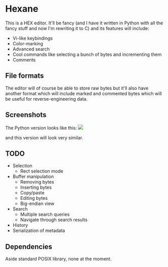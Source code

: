 # Hexane

This is a HEX editor. It'll be fancy (and I have it written in Python with
all the fancy stuff and now I'm rewriting it to C) and its features will include:

* Vi-like keybindings
* Color-marking
* Advanced search
* Cool commands like selecting a bunch of bytes and incrementing them
* Comments

## File formats

The editor will of course be able to store raw bytes but it'll also have another
format which will include marked and commented bytes which will be useful
for reverse-engineering data.

## Screenshots

The Python version looks like this:
![](https://i.imgur.com/QL31HYl.png)

and this version will look very similar.

## TODO

* Selection
  * Rect selection mode
* Buffer manipulation
  * Removing bytes
  * Inserting bytes
  * Copy/paste
  * Editing bytes
  * Big-endian view
* Search
  * Multiple search queries
  * Navigate through search results
* History
* Serialization of metadata

## Dependencies

Aside standard POSIX library, none at the moment.
